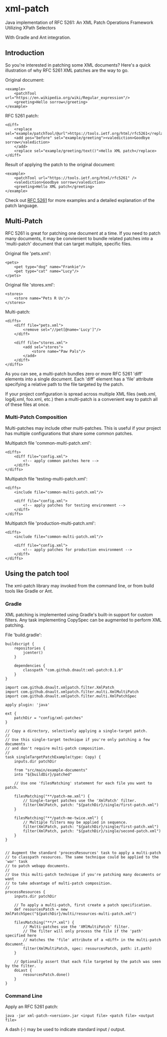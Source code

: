 # xml-patch
Java implementation of RFC 5261: An XML Patch Operations Framework Utilizing XPath Selectors

With Gradle and Ant integration.

## Introduction

So you're interested in patching some XML documents? Here's a quick illustration of why RFC 5261 XML patches
are the way to go.

Original document:

    <example>
        <patchTool url="https://en.wikipedia.org/wiki/Regular_expression"/>
        <greeting>Hello sorrow</greeting>
    </example>


RFC 5261 patch:

    <diff>
        <replace sel="example/patchTool/@url">https://tools.ietf.org/html/rfc5261</replace>
        <add pos="before" sel="example/greeting"><valediction>Goodbye sorrow</valediction>
        </add>
        <replace sel="example/greeting/text()">Hello XML patch</replace>
    </diff>


Result of applying the patch to the original document:

    <example>
        <patchTool url="https://tools.ietf.org/html/rfc5261" />
        <valediction>Goodbye sorrow</valediction>
        <greeting>Hello XML patch</greeting>
    </example>


Check out [RFC 5261](https://tools.ietf.org/html/rfc5261) for more examples
and a detailed explanation of the patch language.


## Multi-Patch

RFC 5261 is great for patching one document at a time. If you need to patch many documents,
it may be convienient to bundle related patches into a 'multi-patch' document that can target
multiple, specific files.


Original file 'pets.xml':

    <pets>
        <pet type="dog" name="Frankie"/>
        <pet type="cat" name="Lucy"/>
    </pets>


Original file 'stores.xml':

    <stores>
        <store name="Pets R Us"/>
    </stores>


Multi-patch:

    <diffs>
        <diff file="pets.xml">
            <remove sel="//pet[@name='Lucy']"/>
        </diff>

        <diff file="stores.xml">
            <add sel="stores">
                <store name="Paw Pals"/>
            </add>
        </diff>
    </diffs>


As you can see, a multi-patch bundles zero or more RFC 5261 'diff' elements into a single document.
Each 'diff' element has a 'file' attribute specifying a relative path to the file targeted by the patch.

If your project configuration is spread across multiple XML files (web.xml, log4j.xml, foo.xml, etc.)
then a multi-patch is a convenient way to patch all of these files at once.


### Multi-Patch Composition

Multi-patches may include other multi-patches. This is useful if your project has multiple configurations
that share some common patches.


Multipatch file 'common-multi-patch.xml':

    <diffs>
        <diff file="config.xml">
            <!-- apply common patches here -->
        </diff>
    </diffs>


Multipatch file 'testing-multi-patch.xml':

    <diffs>
        <include file="common-multi-patch.xml"/>

        <diff file="config.xml">
            <!-- apply patches for testing environment -->
        </diff>
    </diffs>


Multipatch file 'production-multi-patch.xml':

    <diffs>
        <include file="common-multi-patch.xml"/>

        <diff file="config.xml">
            <!-- apply patches for production environment -->
        </diff>
    </diffs>


## Using the patch tool

The xml-patch library may invoked from the command line,
or from  build tools like Gradle or Ant.


### Gradle

XML patching is implemented using Gradle's built-in support for custom filters.
Any task implementing CopySpec can be augmented to perform XML patching.

File 'build.gradle':

    buildscript {
        repositories {
            jcenter()
        }

        dependencies {
            classpath "com.github.dnault:xml-patch:0.1.0"
        }
    }

    import com.github.dnault.xmlpatch.filter.XmlPatch
    import com.github.dnault.xmlpatch.filter.multi.XmlMultiPatch
    import com.github.dnault.xmlpatch.filter.multi.XmlPatchSpec

    apply plugin: 'java'

    ext {
        patchDir = "config/xml-patches"
    }

    // Copy a directory, selectively applying a single-target patch.
    //
    // Use this single-target technique if you're only patching a few documents
    // and don't require multi-patch composition.
    //
    task singleTargetPatchExample(type: Copy) {
        inputs.dir patchDir

        from "src/main/example-documents"
        into "${buildDir}/patched"

        // Use one 'filesMatching' statement for each file you want to patch.

        filesMatching("**/patch-me.xml") {
            // Single-target patches use the 'XmlPatch' filter.
            filter(XmlPatch, patch: "${patchDir}/single/first-patch.xml")
        }

        filesMatching("**/patch-me-twice.xml") {
            // Multiple filters may be applied in sequence.
            filter(XmlPatch, patch: "${patchDir}/single/first-patch.xml")
            filter(XmlPatch, patch: "${patchDir}/single/second-patch.xml")
        }
    }


    // Augment the standard 'processResources' task to apply a multi-patch
    // to classpath resources. The same technique could be applied to the 'war' task
    // to patch webapp documents.
    //
    // Use this multi-patch technique if you're patching many documents or want
    // to take advantage of multi-patch composition.
    //
    processResources {
        inputs.dir patchDir

        // To apply a multi-patch, first create a patch specification.
        def resourcesPatch = new XmlPatchSpec("${patchDir}/multi/resources-multi-patch.xml")

        filesMatching("**/*.xml") {
            // Multi-patches use the 'XMlMultiPatch' filter.
            // The filter will only process the file if the 'path' specified here
            // matches the 'file' attribute of a <diff> in the multi-patch document.
            filter(XmlMultiPatch, spec: resourcesPatch, path: it.path)
        }

        // Optionally assert that each file targeted by the patch was seen by the filter.
        doLast {
            resourcesPatch.done()
        }
    }



### Command Line

Apply an RFC 5261 patch:

    java -jar xml-patch-<version>.jar <input file> <patch file> <output file>

A dash (-) may be used to indicate standard input / output.
